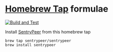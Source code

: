 # [Homebrew Tap](https://docs.brew.sh/Taps) formulae
[![Build and Test](https://github.com/SentryPeer/homebrew-sentrypeer/actions/workflows/main.yml/badge.svg)](https://github.com/SentryPeer/homebrew-sentrypeer/actions/workflows/main.yml)

Install [SentryPeer](https://github.com/SentryPeer/SentryPeer) from this homebrew tap

    brew tap sentrypeer/sentrypeer
    brew install sentrypeer

